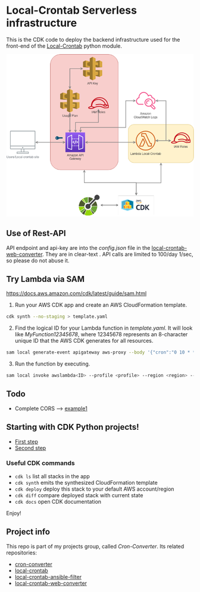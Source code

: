 # Local-Crontab Serverless infrastructure
This is the CDK code to deploy the backend infrastructure used for the front-end of the [Local-Crontab](https://github.com/Sonic0/local-crontab) python module.  

<p align="center">
  <img src="https://raw.githubusercontent.com/Sonic0/local-crontab-serverless-infrastructure/main/imgs/Local-Crontab-Infra.png" title="Local-Crontab-Infrastructure">
</p>

## Use of Rest-API
API endpoint and api-key are into the _config.json_ file in the [local-crontab-web-converter](https://github.com/Sonic0/local-crontab-web-converter). They are in clear-text . API calls are limited to 100/day 1/sec, so please do not abuse it.

## Try Lambda via SAM
https://docs.aws.amazon.com/cdk/latest/guide/sam.html

1. Run your AWS CDK app and create an AWS CloudFormation template.
```bash
cdk synth --no-staging > template.yaml
```
2. Find the logical ID for your Lambda function in _template.yaml_. It will look like _MyFunction12345678_, where 12345678 represents an 8-character unique ID that the AWS CDK generates for all resources. 
```bash
sam local generate-event apigateway aws-proxy --body '{"cron":"0 10 * * *", "timezone":"America/Denver"}' --stage v1 --method POST --path utc-converter --resource None > apigateway-event-example.json
```
3. Run the function by executing.
```bash
sam local invoke awslambda<ID> --profile <profile> --region <region> --event apigateway-event-example.json --debug
```

## Todo
- Complete CORS --> [example1](https://github.com/aws-samples/aws-cdk-examples/blob/master/python/api-cors-lambda/app.py)


## Starting with CDK Python projects!

- [First step](https://docs.aws.amazon.com/cdk/latest/guide/work-with-cdk-python.html)
- [Second step](https://docs.aws.amazon.com/cdk/latest/guide/core_concepts.html)

###  Useful CDK commands

 * `cdk ls`          list all stacks in the app
 * `cdk synth`       emits the synthesized CloudFormation template
 * `cdk deploy`      deploy this stack to your default AWS account/region
 * `cdk diff`        compare deployed stack with current state
 * `cdk docs`        open CDK documentation

Enjoy!

## Project info
This repo is part of my projects group, called _Cron-Converter_.
Its related repositories:
- [cron-converter](https://github.com/Sonic0/cron-converter)
- [local-crontab](https://github.com/Sonic0/local-crontab)
- [local-crontab-ansible-filter](https://github.com/Sonic0/local-crontab-ansible-filter)
- [local-crontab-web-converter](https://github.com/Sonic0/local-crontab-web-converter)
